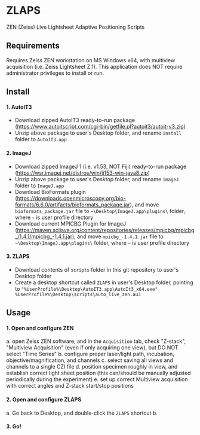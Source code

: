 # ZLAPS
ZEN (Zeiss) Live Lightsheet Adaptive Positioning Scripts

## Requirements
Requires Zeiss ZEN workstation on MS Windows x64, with multiview acquisition (i.e. Zeiss Lightsheet Z.1).  This application does NOT require administrator privileges to install or run.

## Install
#### 1. AutoIT3
- Download zipped AutoIT3 ready-to-run package (https://www.autoitscript.com/cgi-bin/getfile.pl?autoit3/autoit-v3.zip)
- Unzip above package to user's Desktop folder, and rename `install` folder to `AutoIT3.app`

#### 2. ImageJ
- Download zipped ImageJ 1 (i.e. v1.53, NOT Fiji) ready-to-run package (https://wsr.imagej.net/distros/win/ij153-win-java8.zip)
- Unzip above package to user's Desktop folder, and rename `ImageJ` folder to `ImageJ.app`
- Download BioFormats plugin (https://downloads.openmicroscopy.org/bio-formats/6.6.0/artifacts/bioformats_package.jar), and move `bioformats_package.jar` file to `~\Desktop\ImageJ.app\plugins\` folder, where `~` is user profile directory
- Download current MPICBG Plugin for ImageJ (https://maven.scijava.org/content/repositories/releases/mpicbg/mpicbg_/1.4.1/mpicbg_-1.4.1.jar), and move `mpicbg_-1.4.1.jar` file to `~\Desktop\ImageJ.app\plugins\` folder, where `~` is user profile directory

#### 3. ZLAPS
- Download contents of `scripts` folder in this git repository to user's Desktop folder
- Create a desktop shortcut called `ZLAPS` in user's Desktop folder, pointing to `"%UserProfile%\Desktop\AutoIT3.app\AutoIt3_x64.exe" %UserProfile%\Desktop\scripts\auto_live_zen.au3`

## Usage
#### 1. Open and configure ZEN
a. open Zeiss ZEN software, and in the `Acquisition` tab, check "Z-stack", "Multiview Acquisition" (even if only acquiring one view), but DO NOT select "Time Series"
b. configure proper laser/light path, incubation, objective/magnification, and channels
c. select saving all views and channels to a single CZI file
d. position specimen roughly in view, and establish correct light sheet position (this can/should be manually adjusted periodically during the experiment)
e. set up correct Multiview acquisition with correct angles and Z-stack start/stop positions

#### 2. Open and configure ZLAPS
a. Go back to Desktop, and double-click the `ZLAPS` shortcut
b. 



#### 3. Go!
